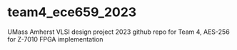 # team4_ece659_2023
UMass Amherst VLSI design project 2023 github repo for Team 4, AES-256 for Z-7010 FPGA implementation
